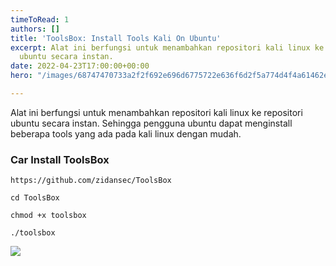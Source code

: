 ```yaml
---
timeToRead: 1
authors: []
title: 'ToolsBox: Install Tools Kali On Ubuntu'
excerpt: Alat ini berfungsi untuk menambahkan repositori kali linux ke repositori
  ubuntu secara instan.
date: 2022-04-23T17:00:00+00:00
hero: "/images/68747470733a2f2f692e696d6775722e636f6d2f5a774d4f4a61462e706e67.png"

---
```


Alat ini berfungsi untuk menambahkan repositori kali linux ke repositori ubuntu secara instan. Sehingga pengguna ubuntu dapat menginstall beberapa tools yang ada pada kali linux dengan mudah.

### Car Install ToolsBox

```
https://github.com/zidansec/ToolsBox
```
```
cd ToolsBox
```
```
chmod +x toolsbox
```
```
./toolsbox
```

![](/images/68747470733a2f2f692e696d6775722e636f6d2f634375565048352e706e67.png)
